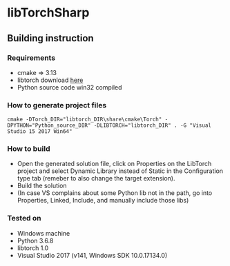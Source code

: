 # libTorchSharp

## Building instruction

### Requirements
* cmake => 3.13
* libtorch download [here](https://pytorch.org/get-started/locally/)
* Python source code win32 compiled

### How to generate project files
 `cmake -DTorch_DIR="libtorch_DIR\share\cmake\Torch" -DPYTHON="Python_source_DIR" -DLIBTORCH="libtorch_DIR" . -G "Visual Studio 15 2017 Win64"`

### How to build
* Open the generated solution file, click on Properties on the LibTorch project and select Dynamic Library instead of Static in the Configuration type tab (remeber to also change the target extension).
* Build the solution
* (In case VS complains about some Python lib not in the path, go into Properties, Linked, Include, and manually include those libs)

### Tested on
* Windows machine
* Python 3.6.8
* libtorch 1.0
* Visual Studio 2017 (v141, Windows SDK 10.0.17134.0)
